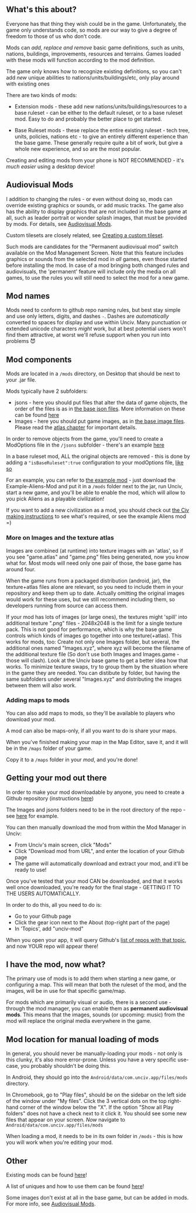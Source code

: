 ## What's this about?

Everyone has that thing they wish could be in the game.
Unfortunately, the game only understands code, so mods are our way to give a degree of freedom to those of us who don't code.

Mods can *add, replace and remove* basic game definitions, such as units, nations, buildings, improvements, resources and terrains.
Games loaded with these mods will function according to the mod definition.

The game only knows how to recognize existing definitions, so you can't add *new* unique abilities to nations/units/buildings/etc, only play around with existing ones

There are two kinds of mods:

- Extension mods - these add new nations/units/buildings/resources to a base ruleset - can be either to the default ruleset, or to a base ruleset mod. Easy to do and probably the better place to get started.

- Base Ruleset mods - these replace the entire existing ruleset - tech tree, units, policies, nations etc - to give an entirely different experience than the base game. These generally require quite a bit of work, but give a whole new experience, and so are the most popular.

Creating and editing mods from your phone is NOT RECOMMENDED - it's *much easier* using a desktop device!


## Audiovisual Mods

I addition to changing the rules - or even without doing so, mods can override existing graphics or sounds, or add music tracks. The game also has the ability to display graphics that are not included in the base game at all, such as leader portrait or wonder splash images, that must be provided by mods. For details, see [Audiovisual Mods](./Audiovisual-Mods.md).

Custom tilesets are closely related, see [Creating a custom tileset](./Creating-a-custom-tileset.md).

Such mods are candidates for the "Permanent audiovisual mod" switch available on the Mod Management Screen. Note that this feature includes graphics or sounds from the selected mod in _all_ games, even those started before installing the mod. In case of a mod bringing both changed rules and audiovisuals, the 'permanent' feature will include only the media on all games, to use the rules you will still need to select the mod for a new game.


## Mod names
Mods need to conform to github repo naming rules, but best stay simple and use only letters, digits, and dashes `-`. Dashes are _automatically_ converted to spaces for display and use within Unciv. Many punctuation or extended unicode characters _might_ work, but at best potential users won't find them attractive, at worst we'll refuse support when you run into problems :smiling_imp: 


## Mod components

Mods are located in a `/mods` directory, on Desktop that should be next to your .jar file.

Mods typically have 2 subfolders:
- jsons - here you should put files that alter the data of game objects, the order of the files is as in [the base json files](/android/assets/jsons). More information on these can be found [here](./JSON-files-for-mods.md)
- Images - here you should put game images, as in [the base image files](/android/Images). Please read the [atlas chapter](#more-on-images-and-the-texture-atlas) for important details.

In order to remove objects from the game, you'll need to create a ModOptions file in the `/jsons` subfolder - there's an example [here](https://github.com/yairm210/Unciv-mod-example/blob/master/Removing%20Things/jsons/ModOptions.json)

In a base ruleset mod, ALL the original objects are removed - this is done by adding a `"isBaseRuleset":true` configuration to your modOptions file, [like so](https://github.com/k4zoo/Civilization-6-Mod/blob/master/jsons/ModOptions.json)

For an example, you can refer to [the example mod](https://github.com/yairm210/Unciv-mod-example) - just download the Example-Aliens-Mod and put it in a `/mods` folder next to the jar, run Unciv, start a new game, and you'll be able to enable the mod, which will allow to you pick Aliens as a playable civilization!

If you want to add a new civilization as a mod, you should check out [the Civ making instructions](./Making-a-new-Civilization.md) to see what's required, or see the example Aliens mod =)

### More on Images and the texture atlas
Images are combined (at runtime) into texture images with an 'atlas', so if you see "game.atlas" and "game.png" files being generated, now you know what for. Most mods will need only one pair of those, the base game has around four.

When the game runs from a packaged distribution (android, jar), the texture+atlas files alone are relevant, so you need to include them in your repository and keep them up to date. Actually omitting the original images would work for these uses, but we still recommend including them, so developers running from source can access them.

If your mod has lots of images (or large ones), the textures might 'spill' into additional texture ".png" files - 2048x2048 is the limit for a single texture pack. This is not good for performance, which is why the base game controls which kinds of images go together into one texture(+atlas). This works for mods, too: Create not only one Images folder, but several, the additional ones named "Images.xyz", where xyz will become the filename of the additional texture file (So don't use both Images and Images.game - those will clash). Look at the Unciv base game to get a better idea how that works. To minimize texture swaps, try to group them by the situation where in the game they are needed. You can distibute by folder, but having the same subfolders under several "Images.xyz" and distributing the images between them will also work.

### Adding maps to mods

You can also add maps to mods, so they'll be available to players who download your mod.

A mod can also be maps-only, if all you want to do is share your maps.

When you've finished making your map in the Map Editor, save it, and it will be in the `/maps` folder of your game.

Copy it to a `/maps` folder in your *mod*, and you're done!

## Getting your mod out there

In order to make your mod downloadable by anyone, you need to create a Github repository (instructions [here](https://docs.github.com/en/github/getting-started-with-github/create-a-repo))

The Images and jsons folders need to be in the root directory of the repo - see [here](https://github.com/yairm210/Unciv-IV-mod) for example.

You can then manually download the mod from within the Mod Manager in Unciv:

- From Unciv's main screen, click "Mods"
- Click "Download mod from URL", and enter the location of your Github page
- The game will automatically download and extract your mod, and it'll be ready to use!

Once you've tested that your mod CAN be downloaded, and that it works well once downloaded, you're ready for the final stage - GETTING IT TO THE USERS AUTOMATICALLY.

In order to do this, all you need to do is:

- Go to your Github page
- Click the gear icon next to the About (top-right part of the page)
- In 'Topics', add "unciv-mod"

When you open your app, it will query Github's [list of repos with that topic](https://github.com/topics/unciv-mod), and now YOUR repo will appear there!

## I have the mod, now what?

The primary use of mods is to add them when starting a new game, or configuring a map. This will mean that both the ruleset of the mod, and the images, will be in use for that specific game/map.

For mods which are primarily visual or audio, there is a second use - through the mod manager, you can enable them as **permanent audiovisual mods**. This means that the images, sounds (or upcoming: music) from the mod will replace the original media everywhere in the game.

## Mod location for manual loading of mods

In general, you should never be manually-loading your mods - not only is this clunky, it's also more error-prone. Unless you have a very specific use-case, you probably shouldn't be doing this.

In Android, they should go into the `Android/data/com.unciv.app/files/mods` directory.

In Chromebook, go to "Play files", should be on the sidebar on the left side of the window under "My files".
Click the 3 vertical dots on the top right-hand corner of the window below the "X".
If the option "Show all Play folders" does not have a check next to it click it. You should see some new files that appear on your screen.
*Now* navigate to `Android/data/com.unciv.app/files/mods`

When loading a mod, it needs to be in its own folder in `/mods` - this is how you will work when you're editing your mod.

## Other

Existing mods can be found [here](https://github.com/topics/unciv-mod)!

A list of uniques and how to use them can be found [here](./Uniques.md)!

Some images don't exist at all in the base game, but can be added in mods. For more info, see [Audiovisual Mods](./Audiovisual-Mods.md).
